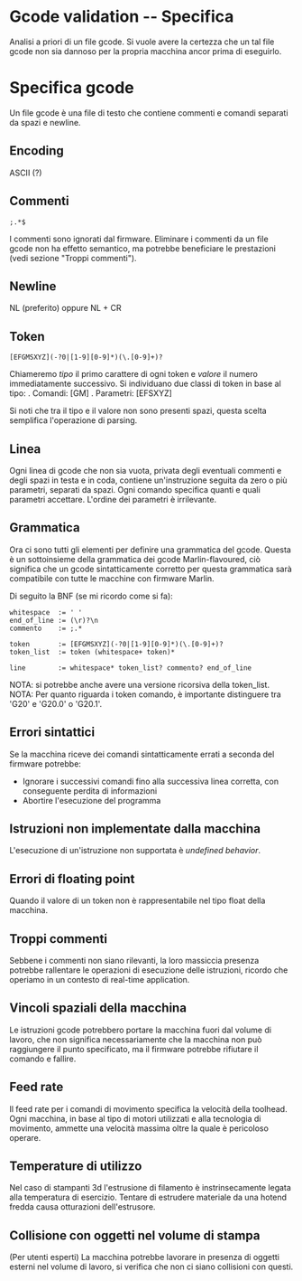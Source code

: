 # Gcode validation -- Specifica
Analisi a priori di un file gcode. Si vuole avere la certezza che un tal file gcode non sia dannoso per la propria macchina ancor prima di eseguirlo.


# Specifica gcode
Un file gcode è una file di testo che contiene commenti e comandi separati da spazi e newline.


## Encoding
ASCII (?)


## Commenti
  `;.*$`

I commenti sono ignorati dal firmware. Eliminare i commenti da un file gcode non ha effetto semantico, ma potrebbe beneficiare le prestazioni (vedi sezione "Troppi commenti").


## Newline
NL (preferito) oppure NL + CR


## Token
 `[EFGMSXYZ](-?0|[1-9][0-9]*)(\.[0-9]+)?`

Chiameremo *tipo* il primo carattere di ogni token e *valore* il numero immediatamente successivo.
Si individuano due classi di token in base al tipo:
  . Comandi: [GM]
  . Parametri: [EFSXYZ]

Si noti che tra il tipo e il valore non sono presenti spazi, questa scelta semplifica l'operazione di parsing.


## Linea
Ogni linea di gcode che non sia vuota, privata degli eventuali commenti e degli spazi in testa e in coda, contiene un'instruzione seguita da zero o più parametri, separati da spazi. Ogni comando specifica quanti e quali parametri accettare. L'ordine dei parametri è irrilevante.


## Grammatica
Ora ci sono tutti gli elementi per definire una grammatica del gcode. Questa è un sottoinsieme della grammatica dei gcode Marlin-flavoured, ciò significa che un gcode sintatticamente corretto per questa grammatica sarà compatibile con tutte le macchine con firmware Marlin.

Di seguito la BNF (se mi ricordo come si fa):

	whitespace	:= ' '
	end_of_line	:= (\r)?\n
	commento	:= ;.*

	token		:= [EFGMSXYZ](-?0|[1-9][0-9]*)(\.[0-9]+)?
	token_list	:= token (whitespace+ token)*

	line		:= whitespace* token_list? commento? end_of_line

NOTA: si potrebbe anche avere una versione ricorsiva della token_list.
NOTA: Per quanto riguarda i token comando, è importante distinguere tra 'G20' e 'G20.0' o 'G20.1'.


## Errori sintattici
Se la macchina riceve dei comandi sintatticamente errati a seconda del firmware potrebbe:

  * Ignorare i successivi comandi fino alla successiva linea corretta, con conseguente perdita di informazioni
  * Abortire l'esecuzione del programma


## Istruzioni non implementate dalla macchina
L'esecuzione di un'istruzione non supportata è *undefined behavior*.


## Errori di floating point
Quando il valore di un token non è rappresentabile nel tipo float della macchina.


## Troppi commenti
Sebbene i commenti non siano rilevanti, la loro massiccia presenza potrebbe rallentare le operazioni di esecuzione delle istruzioni, ricordo che operiamo in un contesto di real-time application.


## Vincoli spaziali della macchina
Le istruzioni gcode potrebbero portare la macchina fuori dal volume di lavoro, che non significa necessariamente che la macchina non può raggiungere il punto specificato, ma il firmware potrebbe rifiutare il comando e fallire.


## Feed rate
Il feed rate per i comandi di movimento specifica la velocità della toolhead. Ogni macchina, in base al tipo di motori utilizzati e alla tecnologia di movimento, ammette una velocità massima oltre la quale è pericoloso operare.


## Temperature di utilizzo
Nel caso di stampanti 3d l'estrusione di filamento è instrinsecamente legata alla temperatura di esercizio. Tentare di estrudere materiale da una hotend fredda causa otturazioni dell'estrusore.


## Collisione con oggetti nel volume di stampa
(Per utenti esperti) La macchina potrebbe lavorare in presenza di oggetti esterni nel volume di lavoro, si verifica che non ci siano collisioni con questi.
